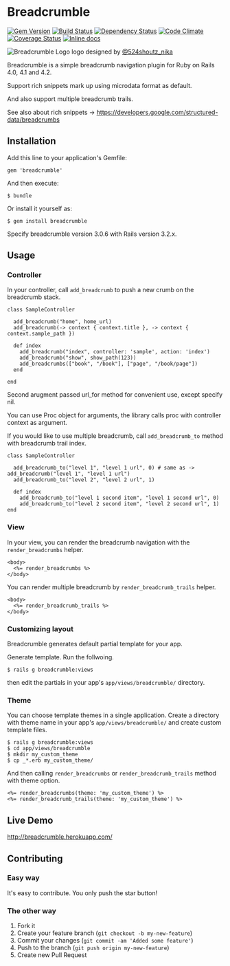 # Breadcrumble

[![Gem Version](https://badge.fury.io/rb/breadcrumble.png)](http://badge.fury.io/rb/breadcrumble)
[![Build Status](https://secure.travis-ci.org/ma2gedev/breadcrumble.png?branch=master)](http://travis-ci.org/ma2gedev/breadcrumble)
[![Dependency Status](https://gemnasium.com/ma2gedev/breadcrumble.png)](https://gemnasium.com/ma2gedev/breadcrumble)
[![Code Climate](https://codeclimate.com/github/ma2gedev/breadcrumble.png)](https://codeclimate.com/github/ma2gedev/breadcrumble)
[![Coverage Status](https://coveralls.io/repos/ma2gedev/breadcrumble/badge.png)](https://coveralls.io/r/ma2gedev/breadcrumble)
[![Inline docs](http://inch-ci.org/github/ma2gedev/breadcrumble.svg?branch=master)](http://inch-ci.org/github/ma2gedev/breadcrumble)

![Breadcrumble Logo](http://ma2gedev.github.io/breadcrumble/images/logo_s.png)
logo designed by [@524shoutz_nika](https://twitter.com/524shoutz_nika)

Breadcrumble is a simple breadcrumb navigation plugin for Ruby on Rails 4.0, 4.1 and 4.2.

Support rich snippets mark up using microdata format as default.

And also support multiple breadcrumb trails.

See also about rich snippets -> <https://developers.google.com/structured-data/breadcrumbs>

## Installation

Add this line to your application's Gemfile:

    gem 'breadcrumble'

And then execute:

    $ bundle

Or install it yourself as:

    $ gem install breadcrumble

Specify breadcrumble version 3.0.6 with Rails version 3.2.x.

## Usage

### Controller

In your controller, call `add_breadcrumb` to push a new crumb on the breadcrumb stack.

    class SampleController
    
      add_breadcrumb("home", home_url)
      add_breadcrumb(-> context { context.title }, -> context { context.sample_path })
      
      def index
        add_breadcrumb("index", controller: 'sample', action: 'index')
        add_breadcrumb("show", show_path(123))
        add_breadcrumbs(["book", "/book"], ["page", "/book/page"])
      end
    
    end

Second arugment passed url_for method for convenient use, except specify nil.

You can use Proc object for arguments, the library calls proc with controller context as argument.

If you would like to use multiple breadcrumb, call `add_breadcrumb_to` method with breadcrumb trail index.

    class SampleController
    
      add_breadcrumb_to("level 1", "level 1 url", 0) # same as -> add_breadcrumb("level 1", "level 1 url")
      add_breadcrumb_to("level 2", "level 2 url", 1)
    
      def index
        add_breadcrumb_to("level 1 second item", "level 1 second url", 0)
        add_breadcrumb_to("level 2 second item", "level 2 second url", 1)
    end

### View

In your view, you can render the breadcrumb navigation with the `render_breadcrumbs` helper.

    <body>
      <%= render_breadcrumbs %>
    </body>

You can render multiple breadcrumb by `render_breadcrumb_trails` helper.

    <body>
      <%= render_breadcrumb_trails %>
    </body>

### Customizing layout

Breadcrumble generates default partial template for your app.

Generate template. Run the follwoing.

    $ rails g breadcrumble:views

then edit the partials in your app's `app/views/breadcrumble/` directory.

### Theme

You can choose template themes in a single application. Create a directory with theme name in your app's `app/views/breadcrumble/` and create custom template files.

```
$ rails g breadcrumble:views
$ cd app/views/breadcrumble
$ mkdir my_custom_theme
$ cp _*.erb my_custom_theme/
```

And then calling `render_breadcrumbs` or `render_breadcrumb_trails` method with theme option.

```
<%= render_breadcrumbs(theme: 'my_custom_theme') %>
<%= render_breadcrumb_trails(theme: 'my_custom_theme') %>
```

## Live Demo

<http://breadcrumble.herokuapp.com/>

## Contributing

### Easy way

It's easy to contribute. You only push the star button!

### The other way

1. Fork it
2. Create your feature branch (`git checkout -b my-new-feature`)
3. Commit your changes (`git commit -am 'Added some feature'`)
4. Push to the branch (`git push origin my-new-feature`)
5. Create new Pull Request
